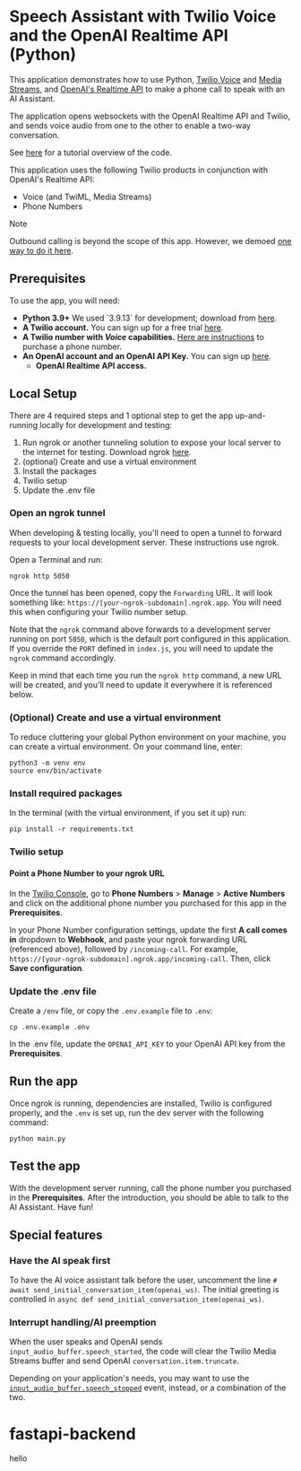 #  Speech Assistant with Twilio Voice and the OpenAI Realtime API (Python)

This application demonstrates how to use Python, [Twilio Voice](https://www.twilio.com/docs/voice) and [Media Streams](https://www.twilio.com/docs/voice/media-streams), and [OpenAI's Realtime API](https://platform.openai.com/docs/) to make a phone call to speak with an AI Assistant. 

The application opens websockets with the OpenAI Realtime API and Twilio, and sends voice audio from one to the other to enable a two-way conversation.

See [here](https://www.twilio.com/en-us/blog/voice-ai-assistant-openai-realtime-api-python) for a tutorial overview of the code.

This application uses the following Twilio products in conjunction with OpenAI's Realtime API:
- Voice (and TwiML, Media Streams)
- Phone Numbers

> [!NOTE]
> Outbound calling is beyond the scope of this app. However, we demoed [one way to do it here](https://www.twilio.com/en-us/blog/outbound-calls-python-openai-realtime-api-voice).

## Prerequisites

To use the app, you will  need:

- **Python 3.9+** We used \`3.9.13\` for development; download from [here](https://www.python.org/downloads/).
- **A Twilio account.** You can sign up for a free trial [here](https://www.twilio.com/try-twilio).
- **A Twilio number with _Voice_ capabilities.** [Here are instructions](https://help.twilio.com/articles/223135247-How-to-Search-for-and-Buy-a-Twilio-Phone-Number-from-Console) to purchase a phone number.
- **An OpenAI account and an OpenAI API Key.** You can sign up [here](https://platform.openai.com/).
  - **OpenAI Realtime API access.**

## Local Setup

There are 4 required steps and 1 optional step to get the app up-and-running locally for development and testing:
1. Run ngrok or another tunneling solution to expose your local server to the internet for testing. Download ngrok [here](https://ngrok.com/).
2. (optional) Create and use a virtual environment
3. Install the packages
4. Twilio setup
5. Update the .env file

### Open an ngrok tunnel
When developing & testing locally, you'll need to open a tunnel to forward requests to your local development server. These instructions use ngrok.

Open a Terminal and run:
```
ngrok http 5050
```
Once the tunnel has been opened, copy the `Forwarding` URL. It will look something like: `https://[your-ngrok-subdomain].ngrok.app`. You will
need this when configuring your Twilio number setup.

Note that the `ngrok` command above forwards to a development server running on port `5050`, which is the default port configured in this application. If
you override the `PORT` defined in `index.js`, you will need to update the `ngrok` command accordingly.

Keep in mind that each time you run the `ngrok http` command, a new URL will be created, and you'll need to update it everywhere it is referenced below.

### (Optional) Create and use a virtual environment

To reduce cluttering your global Python environment on your machine, you can create a virtual environment. On your command line, enter:

```
python3 -m venv env
source env/bin/activate
```

### Install required packages

In the terminal (with the virtual environment, if you set it up) run:
```
pip install -r requirements.txt
```

### Twilio setup

#### Point a Phone Number to your ngrok URL
In the [Twilio Console](https://console.twilio.com/), go to **Phone Numbers** > **Manage** > **Active Numbers** and click on the additional phone number you purchased for this app in the **Prerequisites**.

In your Phone Number configuration settings, update the first **A call comes in** dropdown to **Webhook**, and paste your ngrok forwarding URL (referenced above), followed by `/incoming-call`. For example, `https://[your-ngrok-subdomain].ngrok.app/incoming-call`. Then, click **Save configuration**.

### Update the .env file

Create a `/env` file, or copy the `.env.example` file to `.env`:

```
cp .env.example .env
```

In the .env file, update the `OPENAI_API_KEY` to your OpenAI API key from the **Prerequisites**.

## Run the app
Once ngrok is running, dependencies are installed, Twilio is configured properly, and the `.env` is set up, run the dev server with the following command:
```
python main.py
```
## Test the app
With the development server running, call the phone number you purchased in the **Prerequisites**. After the introduction, you should be able to talk to the AI Assistant. Have fun!

## Special features

### Have the AI speak first
To have the AI voice assistant talk before the user, uncomment the line `# await send_initial_conversation_item(openai_ws)`. The initial greeting is controlled in `async def send_initial_conversation_item(openai_ws)`.

### Interrupt handling/AI preemption
When the user speaks and OpenAI sends `input_audio_buffer.speech_started`, the code will clear the Twilio Media Streams buffer and send OpenAI `conversation.item.truncate`.

Depending on your application's needs, you may want to use the [`input_audio_buffer.speech_stopped`](https://platform.openai.com/docs/api-reference/realtime-server-events/input-audio-buffer-speech-stopped) event, instead, or a combination of the two.
# fastapi-backend
hello